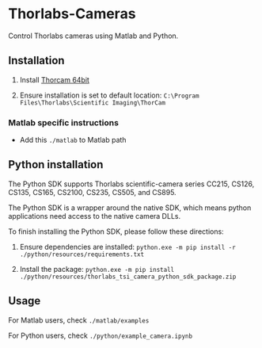 # Thorlabs-Cameras

Control Thorlabs cameras using Matlab and Python.



## Installation

1. Install [Thorcam 64bit](https://www.thorlabs.com/software_pages/ViewSoftwarePage.cfm?Code=ThorCam)

2. Ensure installation is set to default location: `C:\Program Files\Thorlabs\Scientific Imaging\ThorCam`


### Matlab specific instructions

- Add this `./matlab` to Matlab path


## Python installation

The Python SDK supports Thorlabs scientific-camera series CC215, CS126, CS135, CS165, CS2100, CS235, CS505, and CS895. 

The Python SDK is a wrapper around the native SDK, which means python applications need access to the native camera DLLs.

To finish installing the Python SDK, please follow these directions:

1. Ensure dependencies are installed: `python.exe -m pip install -r ./python/resources/requirements.txt`

2. Install the package: `python.exe -m pip install ./python/resources/thorlabs_tsi_camera_python_sdk_package.zip`


## Usage

For Matlab users, check `./matlab/examples`

For Python users, check `./python/example_camera.ipynb`